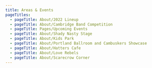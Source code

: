 ```yaml
---
title: Areas & Events
pageTitles:
  - pageTitle: About/2022 Lineup
  - pageTitle: About/Cambridge Band Competition
  - pageTitle: Pages/Upcoming Events
  - pageTitle: About/Shady Nasty Stage
  - pageTitle: About/Kids Park
  - pageTitle: About/Portland Ballroom and Cambuskers Showcase
  - pageTitle: About/Hatters Cafe
  - pageTitle: About/Love Rebels
  - pageTitle: About/Scarecrow Corner
---
```


